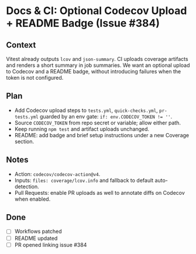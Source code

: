 # Docs & CI: Optional Codecov Upload + README Badge (Issue #384)

## Context

Vitest already outputs `lcov` and `json-summary`. CI uploads coverage artifacts and renders a short summary in job summaries. We want an optional upload to Codecov and a README badge, without introducing failures when the token is not configured.

## Plan

- Add Codecov upload steps to `tests.yml`, `quick-checks.yml`, `pr-tests.yml` guarded by an env gate: `if: env.CODECOV_TOKEN != ''`.
- Source `CODECOV_TOKEN` from repo secret or variable; allow either path.
- Keep running `npm test` and artifact uploads unchanged.
- README: add badge and brief setup instructions under a new Coverage section.

## Notes

- Action: `codecov/codecov-action@v4`.
- Inputs: `files: coverage/lcov.info` and fallback to default auto-detection.
- Pull Requests: enable PR uploads as well to annotate diffs on Codecov when enabled.

## Done

- [ ] Workflows patched
- [ ] README updated
- [ ] PR opened linking issue #384
